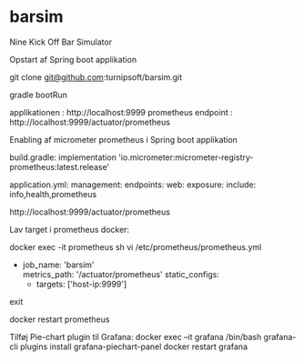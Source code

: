 # barsim
Nine Kick Off Bar Simulator

Opstart af Spring boot applikation

git clone git@github.com:turnipsoft/barsim.git

gradle bootRun

applikationen : http://localhost:9999
prometheus endpoint : http://localhost:9999/actuator/prometheus


Enabling af micrometer prometheus i Spring boot applikation

build.gradle:
implementation 'io.micrometer:micrometer-registry-prometheus:latest.release'

application.yml:
management:
  endpoints:
    web:
      exposure:
        include: info,health,prometheus

http://localhost:9999/actuator/prometheus



Lav target i prometheus docker:

docker exec -it prometheus sh
vi /etc/prometheus/prometheus.yml

  - job_name: 'barsim'                                                                                                         
    metrics_path: '/actuator/prometheus'
    static_configs:
      - targets: ['host-ip:9999']

exit

docker restart prometheus


Tilføj Pie-chart plugin til Grafana:
docker exec –it grafana /bin/bash
grafana-cli plugins install grafana-piechart-panel
docker restart grafana
